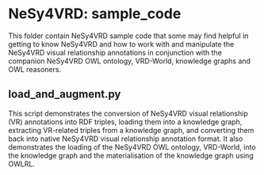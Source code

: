 # NeSy4VRD: sample_code

This folder contain NeSy4VRD sample code that some may find helpful in getting to know NeSy4VRD and how to work with and manipulate the NeSy4VRD visual relationship annotations in conjunction with the companion NeSy4VRD OWL ontology, VRD-World, knowledge graphs and OWL reasoners. 

## load_and_augment.py

This script demonstrates the conversion of NeSy4VRD visual relationship (VR) annotations into RDF triples, loading them into a knowledge graph, extracting VR-related triples from a knowledge graph, and converting them back into native NeSy4VRD visual relationship annotation format. It also demonstrates the loading of the NeSy4VRD OWL ontology, VRD-World, into the knowledge graph and the materialisation of the knowledge graph using OWLRL.







